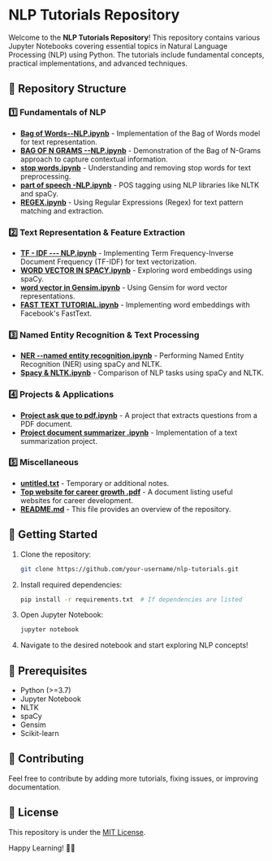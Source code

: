 # NLP Tutorials Repository

Welcome to the **NLP Tutorials Repository**! This repository contains various Jupyter Notebooks covering essential topics in Natural Language Processing (NLP) using Python. The tutorials include fundamental concepts, practical implementations, and advanced techniques.

## 📂 Repository Structure

### 1️⃣ **Fundamentals of NLP**
- [**Bag of Words--NLP.ipynb**](Bag%20of%20WORDS--NLP.ipynb) - Implementation of the Bag of Words model for text representation.
- [**BAG OF N GRAMS --NLP.ipynb**](BAG%20OF%20N%20GRAMS%20--NLP.ipynb) - Demonstration of the Bag of N-Grams approach to capture contextual information.
- [**stop words.ipynb**](stop%20words.ipynb) - Understanding and removing stop words for text preprocessing.
- [**part of speech -NLP.ipynb**](part%20of%20speech%20-NLP.ipynb) - POS tagging using NLP libraries like NLTK and spaCy.
- [**REGEX.ipynb**](REGEX.ipynb) - Using Regular Expressions (Regex) for text pattern matching and extraction.

### 2️⃣ **Text Representation & Feature Extraction**
- [**TF - IDF --- NLP.ipynb**](TF%20-%20IDF%20---%20NLP.ipynb) - Implementing Term Frequency-Inverse Document Frequency (TF-IDF) for text vectorization.
- [**WORD VECTOR IN SPACY.ipynb**](WORD%20VECTOR%20IN%20SPACY.ipynb) - Exploring word embeddings using spaCy.
- [**word vector in Gensim.ipynb**](word%20vector%20in%20Gensim.ipynb) - Using Gensim for word vector representations.
- [**FAST TEXT TUTORIAL.ipynb**](FAST%20TEXT%20TUTORIAL.ipynb) - Implementing word embeddings with Facebook's FastText.

### 3️⃣ **Named Entity Recognition & Text Processing**
- [**NER --named entity recognition.ipynb**](NER%20--named%20entity%20recognition.ipynb) - Performing Named Entity Recognition (NER) using spaCy and NLTK.
- [**Spacy & NLTK.ipynb**](Spacy%20&%20NLTK.ipynb) - Comparison of NLP tasks using spaCy and NLTK.

### 4️⃣ **Projects & Applications**
- [**Project ask que to pdf.ipynb**](Project%20ask%20que%20to%20pdf.ipynb) - A project that extracts questions from a PDF document.
- [**Project document summarizer .ipynb**](Project%20document%20summarizer%20.ipynb) - Implementation of a text summarization project.

### 5️⃣ **Miscellaneous**
- [**untitled.txt**](untitled.txt) - Temporary or additional notes.
- [**Top website for career growth .pdf**](Top%20website%20for%20career%20growth%20.pdf) - A document listing useful websites for career development.
- [**README.md**](README.md) - This file provides an overview of the repository.

## 🚀 Getting Started
1. Clone the repository:
   ```bash
   git clone https://github.com/your-username/nlp-tutorials.git
   ```
2. Install required dependencies:
   ```bash
   pip install -r requirements.txt  # If dependencies are listed
   ```
3. Open Jupyter Notebook:
   ```bash
   jupyter notebook
   ```
4. Navigate to the desired notebook and start exploring NLP concepts!

## 📌 Prerequisites
- Python (>=3.7)
- Jupyter Notebook
- NLTK
- spaCy
- Gensim
- Scikit-learn

## 🤝 Contributing
Feel free to contribute by adding more tutorials, fixing issues, or improving documentation.

## 📜 License
This repository is under the [MIT License](LICENSE).

Happy Learning! 🎯🚀

